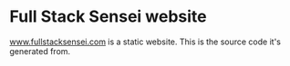 # Full Stack Sensei website

www.fullstacksensei.com is a static website. This is the source code it's
generated from.
